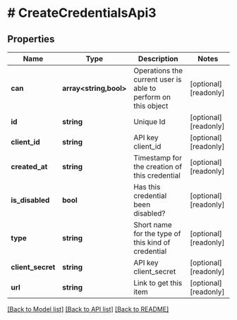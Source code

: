 # # CreateCredentialsApi3

## Properties

Name | Type | Description | Notes
------------ | ------------- | ------------- | -------------
**can** | **array<string,bool>** | Operations the current user is able to perform on this object | [optional] [readonly]
**id** | **string** | Unique Id | [optional] [readonly]
**client_id** | **string** | API key client_id | [optional] [readonly]
**created_at** | **string** | Timestamp for the creation of this credential | [optional] [readonly]
**is_disabled** | **bool** | Has this credential been disabled? | [optional] [readonly]
**type** | **string** | Short name for the type of this kind of credential | [optional] [readonly]
**client_secret** | **string** | API key client_secret | [optional] [readonly]
**url** | **string** | Link to get this item | [optional] [readonly]

[[Back to Model list]](../../README.md#models) [[Back to API list]](../../README.md#endpoints) [[Back to README]](../../README.md)
